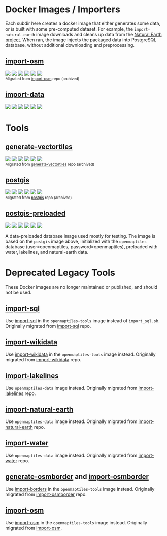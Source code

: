 # Docker Images / Importers

Each subdir here creates a docker image that either generates some data, or is built with some pre-computed dataset. For example, the `import-natural-earth` image downloads and cleans up data from the [Natural Earth project](https://www.naturalearthdata.com/). When ran, the image injects the packaged data into PostgreSQL database, without additional downloading and preprocessing.

## [import-osm](import-osm)
[![](https://img.shields.io/docker/cloud/build/openmaptiles/import-osm?&logo=OpenStreetMap&label=build)](https://hub.docker.com/r/openmaptiles/import-osm)
[![](https://img.shields.io/docker/automated/openmaptiles/import-osm?label=build)](https://hub.docker.com/r/openmaptiles/import-osm/builds)
[![](https://img.shields.io/microbadger/layers/openmaptiles/import-osm)](https://hub.docker.com/r/openmaptiles/import-osm)
[![](https://img.shields.io/microbadger/image-size/openmaptiles/import-osm?label=size)](https://hub.docker.com/r/openmaptiles/import-osm)
[![](https://img.shields.io/docker/pulls/openmaptiles/import-osm?label=downloads)](https://hub.docker.com/r/openmaptiles/import-osm)
[![](https://img.shields.io/docker/stars/openmaptiles/import-osm?label=stars)](https://hub.docker.com/r/openmaptiles/import-osm)
<br><small>Migrated from [import-osm](https://github.com/openmaptiles/import-osm) repo (archived)</small>

## [import-data](import-data)
[![](https://img.shields.io/docker/cloud/build/openmaptiles/import-data?&logo=OpenStreetMap&label=build)](https://hub.docker.com/r/openmaptiles/import-data)
[![](https://img.shields.io/docker/automated/openmaptiles/import-data?label=build)](https://hub.docker.com/r/openmaptiles/import-data/builds)
[![](https://img.shields.io/microbadger/layers/openmaptiles/import-data)](https://hub.docker.com/r/openmaptiles/import-data)
[![](https://img.shields.io/microbadger/image-size/openmaptiles/import-data?label=size)](https://hub.docker.com/r/openmaptiles/import-data)
[![](https://img.shields.io/docker/pulls/openmaptiles/import-data?label=downloads)](https://hub.docker.com/r/openmaptiles/import-data)
[![](https://img.shields.io/docker/stars/openmaptiles/import-data?label=stars)](https://hub.docker.com/r/openmaptiles/import-data)

# Tools

## [generate-vectortiles](generate-vectortiles)
[![](https://img.shields.io/docker/cloud/build/openmaptiles/generate-vectortiles?&logo=OpenStreetMap&label=build)](https://hub.docker.com/r/openmaptiles/generate-vectortiles)
[![](https://img.shields.io/docker/automated/openmaptiles/generate-vectortiles?label=build)](https://hub.docker.com/r/openmaptiles/generate-vectortiles/builds)
[![](https://img.shields.io/microbadger/layers/openmaptiles/generate-vectortiles)](https://hub.docker.com/r/openmaptiles/generate-vectortiles)
[![](https://img.shields.io/microbadger/image-size/openmaptiles/generate-vectortiles?label=size)](https://hub.docker.com/r/openmaptiles/generate-vectortiles)
[![](https://img.shields.io/docker/pulls/openmaptiles/generate-vectortiles?label=downloads)](https://hub.docker.com/r/openmaptiles/generate-vectortiles)
[![](https://img.shields.io/docker/stars/openmaptiles/generate-vectortiles?label=stars)](https://hub.docker.com/r/openmaptiles/generate-vectortiles)
<br><small>Migrated from [generate-vectortiles](https://github.com/openmaptiles/generate-vectortiles) repo (archived)</small>

## [postgis](postgis)
[![](https://img.shields.io/docker/cloud/build/openmaptiles/postgis?&logo=OpenStreetMap&label=build)](https://hub.docker.com/r/openmaptiles/postgis)
[![](https://img.shields.io/docker/automated/openmaptiles/postgis?label=build)](https://hub.docker.com/r/openmaptiles/postgis/builds)
[![](https://img.shields.io/microbadger/layers/openmaptiles/postgis)](https://hub.docker.com/r/openmaptiles/postgis)
[![](https://img.shields.io/microbadger/image-size/openmaptiles/postgis?label=size)](https://hub.docker.com/r/openmaptiles/postgis)
[![](https://img.shields.io/docker/pulls/openmaptiles/postgis?label=downloads)](https://hub.docker.com/r/openmaptiles/postgis)
[![](https://img.shields.io/docker/stars/openmaptiles/postgis?label=stars)](https://hub.docker.com/r/openmaptiles/postgis)
<br><small>Migrated from [postgis](https://github.com/openmaptiles/postgis) repo (archived)</small>

## [postgis-preloaded](postgis-preloaded)
[![](https://img.shields.io/docker/cloud/build/openmaptiles/postgis-preloaded?&logo=OpenStreetMap&label=build)](https://hub.docker.com/r/openmaptiles/postgis-preloaded)
[![](https://img.shields.io/docker/automated/openmaptiles/postgis-preloaded?label=build)](https://hub.docker.com/r/openmaptiles/postgis-preloaded/builds)
[![](https://img.shields.io/microbadger/layers/openmaptiles/postgis-preloaded)](https://hub.docker.com/r/openmaptiles/postgis-preloaded)
[![](https://img.shields.io/microbadger/image-size/openmaptiles/postgis-preloaded?label=size)](https://hub.docker.com/r/openmaptiles/postgis-preloaded)
[![](https://img.shields.io/docker/pulls/openmaptiles/postgis-preloaded?label=downloads)](https://hub.docker.com/r/openmaptiles/postgis-preloaded)
[![](https://img.shields.io/docker/stars/openmaptiles/postgis-preloaded?label=stars)](https://hub.docker.com/r/openmaptiles/postgis-preloaded)

A data-preloaded database image used mostly for testing. The image is based on the `postgis` image above, initialized with the `openmaptiles` database (user=openmaptiles, password=openmaptiles), preloaded with water, lakelines, and natural-earth data.

# Deprecated Legacy Tools
These Docker images are no longer maintained or published, and should not be used.

## [import-sql](https://hub.docker.com/r/openmaptiles/import-sql)
Use [import-sql](../README.md#importing-into-postgres) in the `openmaptiles-tools` image instead of `import_sql.sh`.  Originally migrated from [import-sql](https://github.com/openmaptiles/import-sql) repo.

## [import-wikidata](https://hub.docker.com/r/openmaptiles/import-wikidata)
Use [import-wikidata](../README.md#import-wikidata-localized-names) in the `openmaptiles-tools` image instead.  Originally migrated from [import-wikidata](https://github.com/openmaptiles/import-wikidata) repo.

## [import-lakelines](https://hub.docker.com/r/openmaptiles/import-lakelines)
Use `openmaptiles-data` image instead.  Originally migrated from  [import-lakelines](https://github.com/openmaptiles/import-lakelines) repo.

## [import-natural-earth](import-natural-earth)
Use `openmaptiles-data` image instead.  Originally migrated from [import-natural-earth](https://github.com/openmaptiles/import-natural-earth) repo.

## [import-water](import-water)
Use `openmaptiles-data` image instead.  Originally migrated from [import-water](https://github.com/openmaptiles/import-water) repo.

## [generate-osmborder](https://hub.docker.com/r/openmaptiles/generate-osmborder) and [import-osmborder](https://hub.docker.com/r/openmaptiles/import-osmborder)
Use [import-borders](../README.md#import-osm-borders) in the `openmaptiles-tools` image instead.  Originally migrated from [import-osmborder](https://github.com/openmaptiles/import-osmborder) repo.

## [import-osm](https://hub.docker.com/r/openmaptiles/import-osm)
Use [import-osm](../README.md#import-and-update-osm-data) in the `openmaptiles-tools` image instead.  Originally migrated from [import-osm](https://github.com/openmaptiles/import-osm).
